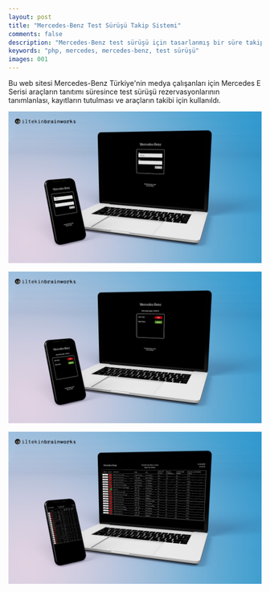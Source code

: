 ```yaml
---
layout: post
title: "Mercedes-Benz Test Sürüşü Takip Sistemi"
comments: false
description: "Mercedes-Benz test sürüşü için tasarlanmış bir süre takip sistemi."
keywords: "php, mercedes, mercedes-benz, test sürüşü"
images: 001
---
```


Bu web sitesi Mercedes-Benz Türkiye'nin medya çalışanları için Mercedes E Serisi araçların tanıtımı süresince test sürüşü rezervasyonlarının tanımlanlası, kayıtların tutulması ve araçların takibi için kullanıldı.

![001](/assets/images/portfolio/001/001.jpg)

![002](/assets/images/portfolio/001/002.jpg)

![003](/assets/images/portfolio/001/003.jpg)